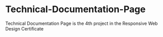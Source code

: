 # Technical-Documentation-Page
Technical Documentation Page is the 4th project in the Responsive Web Design Certificate 

